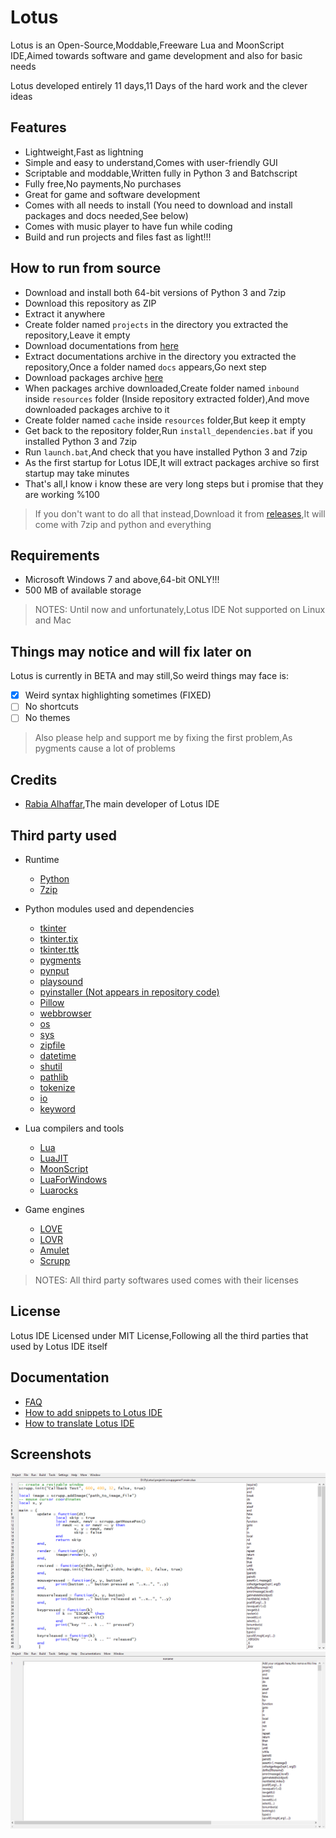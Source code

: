 # Lotus
Lotus is an Open-Source,Moddable,Freeware Lua and MoonScript IDE,Aimed towards software and game development and also for basic needs

Lotus developed entirely 11 days,11 Days of the hard work and the clever ideas

## Features
- Lightweight,Fast as lightning
- Simple and easy to understand,Comes with user-friendly GUI
- Scriptable and moddable,Written fully in Python 3 and Batchscript
- Fully free,No payments,No purchases
- Great for game and software development
- Comes with all needs to install (You need to download and install packages and docs needed,See below)
- Comes with music player to have fun while coding
- Build and run projects and files fast as light!!!

## How to run from source
- Download and install both 64-bit versions of Python 3 and 7zip
- Download this repository as ZIP
- Extract it anywhere
- Create folder named `projects` in the directory you extracted the repository,Leave it empty
- Download documentations from [here](https://drive.google.com/uc?export=download&id=172GwQz75SoVWHgGxI8F00T-jj6tpioiR)
- Extract documentations archive in the directory you extracted the repository,Once a folder named `docs` appears,Go next step
- Download packages archive [here](https://drive.google.com/uc?export=download&id=1dIUchwWa85p49pTk_IvsgbU1sXJ8RgAI)
- When packages archive downloaded,Create folder named `inbound` inside `resources` folder (Inside repository extracted folder),And move downloaded packages archive to it
- Create folder named `cache` inside `resources` folder,But keep it empty
- Get back to the repository folder,Run `install_dependencies.bat` if you installed Python 3 and 7zip
- Run `launch.bat`,And check that you have installed Python 3 and 7zip
- As the first startup for Lotus IDE,It will extract packages archive so first startup may take minutes
- That's all,I know i know these are very long steps but i promise that they are working %100

> If you don't want to do all that instead,Download it from [releases](https://github.com/Rabios/Lotus/releases),It will come with 7zip and python and everything

## Requirements
- Microsoft Windows 7 and above,64-bit ONLY!!!
- 500 MB of available storage

> NOTES: Until now and unfortunately,Lotus IDE Not supported on Linux and Mac

## Things may notice and will fix later on
Lotus is currently in BETA and may still,So weird things may face is:
- [x] Weird syntax highlighting sometimes (FIXED)
- [ ] No shortcuts
- [ ] No themes

> Also please help and support me by fixing the first problem,As pygments cause a lot of problems

## Credits
- [Rabia Alhaffar](https://github.com/Rabios),The main developer of Lotus IDE

## Third party used
- Runtime
  - [Python](https://www.python.org)
  - [7zip](https://www.7-zip.org)
  
- Python modules used and dependencies
  - [tkinter](https://docs.python.org/3/library/tkinter.html)
  - [tkinter.tix](https://docs.python.org/3/library/tkinter.tix.html)
  - [tkinter.ttk](https://docs.python.org/3/library/tkinter.ttk.html)
  - [pygments](https://pygments.org)
  - [pynput](https://pypi.org/project/pynput)
  - [playsound](https://pypi.org/project/playsound)
  - [pyinstaller (Not appears in repository code)](https://pyinstaller.readthedocs.io/en/stable)
  - [Pillow](https://pillow.readthedocs.io/en/stable)
  - [webbrowser](https://docs.python.org/3.8/library/webbrowser.html)
  - [os](https://docs.python.org/3.8/library/os.html)
  - [sys](https://docs.python.org/3.8/library/sys.html)
  - [zipfile](https://docs.python.org/3.8/library/zipfile.html)
  - [datetime](https://docs.python.org/3.8/library/datetime.html)
  - [shutil](https://docs.python.org/3.8/library/shutil.html)
  - [pathlib](https://docs.python.org/3.8/library/pathlib.html)
  - [tokenize](https://docs.python.org/3.8/library/tokenize.html)
  - [io](https://docs.python.org/3.8/library/io.html)
  - [keyword](https://docs.python.org/3.8/library/keyword.html)
  
- Lua compilers and tools
  - [Lua](https://www.lua.org)
  - [LuaJIT](https://luajit.org)
  - [MoonScript](https://moonscript.org)
  - [LuaForWindows](https://github.com/rjpcomputing/luaforwindows)
  - [Luarocks](https://luarocks.org)
 
- Game engines
  - [LOVE](https://love2d.org)
  - [LOVR](https://lovr.org)
  - [Amulet](https://www.amulet.xyz)
  - [Scrupp](http://scrupp.sourceforge.net)
 
> NOTES: All third party softwares used comes with their licenses

## License
Lotus IDE Licensed under MIT License,Following all the third parties that used by Lotus IDE itself

## Documentation
- [FAQ](https://github.com/Rabios/Lotus/blob/master/FAQ.md)
- [How to add snippets to Lotus IDE](https://github.com/Rabios/Lotus/blob/master/Snippets.md)
- [How to translate Lotus IDE](https://github.com/Rabios/Lotus/blob/master/Translate.md)

## Screenshots
<img src="https://github.com/Rabios/Lotus/blob/master/Screenshot%20(116).png">
<br>
<img src="https://github.com/Rabios/Lotus/blob/master/Screenshot%20(118).png">
<br>
